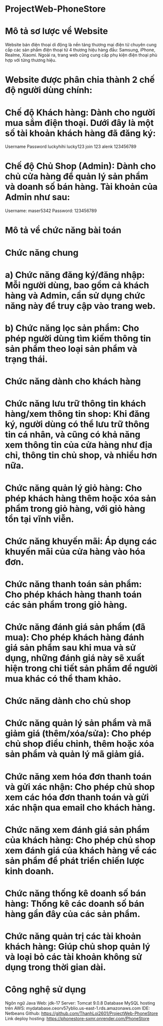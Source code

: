 # ProjectWeb-PhoneStore
# Mô tả sơ lược về Website

Website bán điện thoại di động là nền tảng thương mại điện tử chuyên cung cấp các sản phẩm điện thoại từ 4 thương hiệu hàng đầu: Samsung, iPhone, Realme, Xiaomi. Ngoài ra, trang web cũng cung cấp phụ kiện điện thoại phù hợp với từng thương hiệu.

# Website được phân chia thành 2 chế độ người dùng chính:
# Chế độ Khách hàng: Dành cho người mua sắm điện thoại. Dưới đây là một số tài khoản khách hàng đã đăng ký:
Username	Password
luckyhihi	lucky123
join	123
alenk	123456789
# Chế độ Chủ Shop (Admin): Dành cho chủ cửa hàng để quản lý sản phẩm và doanh số bán hàng. Tài khoản của Admin như sau:
Username: maser5342
Password: 123456789
# Mô tả về chức năng bài toán
# Chức năng chung
# a) Chức năng đăng ký/đăng nhập: Mỗi người dùng, bao gồm cả khách hàng và Admin, cần sử dụng chức năng này để truy cập vào trang web.

# b) Chức năng lọc sản phẩm: Cho phép người dùng tìm kiếm thông tin sản phẩm theo loại sản phẩm và trạng thái.

# Chức năng dành cho khách hàng

# Chức năng lưu trữ thông tin khách hàng/xem thông tin shop: Khi đăng ký, người dùng có thể lưu trữ thông tin cá nhân, và cũng có khả năng xem thông tin của cửa hàng như địa chỉ, thông tin chủ shop, và nhiều hơn nữa.

# Chức năng quản lý giỏ hàng: Cho phép khách hàng thêm hoặc xóa sản phẩm trong giỏ hàng, với giỏ hàng tồn tại vĩnh viễn.

# Chức năng khuyến mãi: Áp dụng các khuyến mãi của cửa hàng vào hóa đơn.

# Chức năng thanh toán sản phẩm: Cho phép khách hàng thanh toán các sản phẩm trong giỏ hàng.

# Chức năng đánh giá sản phẩm (đã mua): Cho phép khách hàng đánh giá sản phẩm sau khi mua và sử dụng, những đánh giá này sẽ xuất hiện trong chi tiết sản phẩm để người mua khác có thể tham khảo.

# Chức năng dành cho chủ shop

# Chức năng quản lý sản phẩm và mã giảm giá (thêm/xóa/sửa): Cho phép chủ shop điều chỉnh, thêm hoặc xóa sản phẩm và quản lý mã giảm giá.

# Chức năng xem hóa đơn thanh toán và gửi xác nhận: Cho phép chủ shop xem các hóa đơn thanh toán và gửi xác nhận qua email cho khách hàng.

# Chức năng xem đánh giá sản phẩm của khách hàng: Cho phép chủ shop xem đánh giá của khách hàng về các sản phẩm để phát triển chiến lược kinh doanh.

# Chức năng thống kê doanh số bán hàng: Thống kê các doanh số bán hàng gần đây của các sản phẩm.

# Chức năng quản trị các tài khoản khách hàng: Giúp chủ shop quản lý và loại bỏ các tài khoản không sử dụng trong thời gian dài.

# Công nghệ sử dụng

Ngôn ngữ Java Web: jdk-17
Server: Tomcat 9.0.8
Database MySQL hosting trên AWS: mydatabase.ceorv57yblio.us-east-1.rds.amazonaws.com
IDE: Netbeans
Github: https://github.com/ThanhLoi2601/ProjectWeb-PhoneStore
Link deploy hosting: https://phonestore-sxmr.onrender.com/PhoneStore

